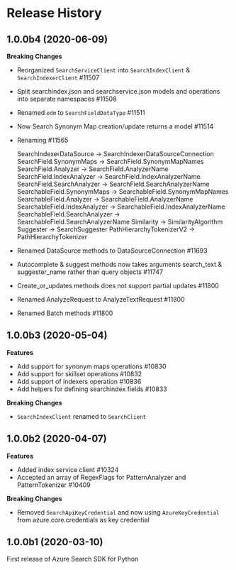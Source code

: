 # Release History

## 1.0.0b4 (2020-06-09)

**Breaking Changes**

- Reorganized `SearchServiceClient` into `SearchIndexClient` & `SearchIndexerClient`    #11507
- Split searchindex.json and searchservice.json models and operations into separate namespaces #11508
- Renamed `edm` to `SearchFieldDataType`    #11511
- Now Search Synonym Map creation/update returns a model    #11514
- Renaming  #11565

  SearchIndexerDataSource -> SearchIndexerDataSourceConnection
  SearchField.SynonymMaps -> SearchField.SynonymMapNames
  SearchField.Analyzer -> SearchField.AnalyzerName
  SearchField.IndexAnalyzer -> SearchField.IndexAnalyzerName
  SearchField.SearchAnalyzer -> SearchField.SearchAnalyzerName
  SearchableField.SynonymMaps -> SearchableField.SynonymMapNames
  SearchableField.Analyzer -> SearchableField.AnalyzerName
  SearchableField.IndexAnalyzer -> SearchableField.IndexAnalyzerName
  SearchableField.SearchAnalyzer -> SearchableField.SearchAnalyzerName
  Similarity -> SimilarityAlgorithm
  Suggester -> SearchSuggester
  PathHierarchyTokenizerV2 -> PathHierarchyTokenizer
- Renamed DataSource methods to DataSourceConnection    #11693
- Autocomplete & suggest methods now takes arguments search_text & suggester_name rather than query objects   #11747
- Create_or_updates methods does not support partial updates    #11800
- Renamed AnalyzeRequest to AnalyzeTextRequest  #11800
- Renamed Batch methods #11800
  

## 1.0.0b3 (2020-05-04)

**Features**

- Add support for synonym maps operations #10830
- Add support for skillset operations #10832
- Add support of indexers operation #10836
- Add helpers for defining searchindex fields #10833

**Breaking Changes**

- `SearchIndexClient` renamed to `SearchClient`

## 1.0.0b2 (2020-04-07)

**Features**

- Added index service client    #10324
- Accepted an array of RegexFlags for PatternAnalyzer and PatternTokenizer  #10409

**Breaking Changes**

- Removed `SearchApiKeyCredential` and now using `AzureKeyCredential` from azure.core.credentials as key credential

## 1.0.0b1 (2020-03-10)

First release of Azure Search SDK for Python
